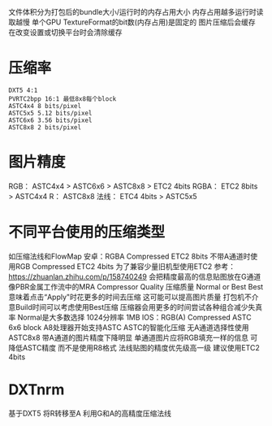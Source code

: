 文件体积分为打包后的bundle大小/运行时的内存占用大小
    内存占用越多运行时读取越慢
    单个GPU TextureFormat的bit数(内存占用)是固定的
    图片压缩后会缓存 在改变设置或切换平台时会清除缓存

# 压缩率
    DXT5 4:1
    PVRTC2bpp 16:1 最低8x8每个block
    ASTC4x4 8 bits/pixel
    ASTC5x5 5.12 bits/pixel
    ASTC6x6 3.56 bits/pixel
    ASTC8x8 2 bits/pixel
# 图片精度
RGB：
    ASTC4x4 > ASTC6x6 > ASTC8x8 > ETC2 4bits
RGBA：
    ETC2 8bits > ASTC4x4
R：
    ASTC8x8 
法线：
    ETC4 4bits > ASTC5x5

    
# 不同平台使用的压缩类型
如压缩法线和FlowMap
安卓：RGBA Compressed ETC2 8bits
    不带A通道时使用RGB Compressed ETC2 4bits
    为了兼容少量旧机型使用ETC2
        参考：https://zhuanlan.zhihu.com/p/158740249
        会把精度最高的信息贴图放在G通道 像PBR金属工作流中的MRA
    Compressor Quality 压缩质量 Normal or Best
        Best意味着点击“Apply"时花更多的时间去压缩 这可能可以提高图片质量
            打包机不介意Build时间可以考虑使用Best压缩 
            压缩器会用更多的时间尝试各种组合减少失真率 Normal是大多数选择
    1024分辨率 1MB
IOS：RGB(A) Compressed ASTC 6x6 block
    A8处理器开始支持ASTC
    ASTC的智能化压缩
        无A通道选择性使用ASTC8x8 带A通道的图片精度下降明显
        单通道图片应将RGB填充一样的信息 可降低ASTC精度
            而不是使用R8格式
    法线贴图的精度优先级高一级
        建议使用ETC2 4bits

# DXTnrm
基于DXT5 将R转移至A 利用G和A的高精度压缩法线